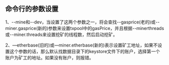 ## 命令行的参数设置

1、--mine和--dev，当设置了这两个参数之一，将会查找--gasprice(老的)或--miner.gasprice(新的)参数来设置txpool中的gasPrice，并且根据--minerthreads或--miner.threads来设置挖矿的线程数，然后启动挖矿。

2、—etherbase(旧的)或—miner.etherbase(新的)表示设置矿工地址，如果不设置这个参数的话，那么默认找数据目录下的keystore文件下的账户，选择第一个账户为矿工的地址。如果没有账户，则报错。



